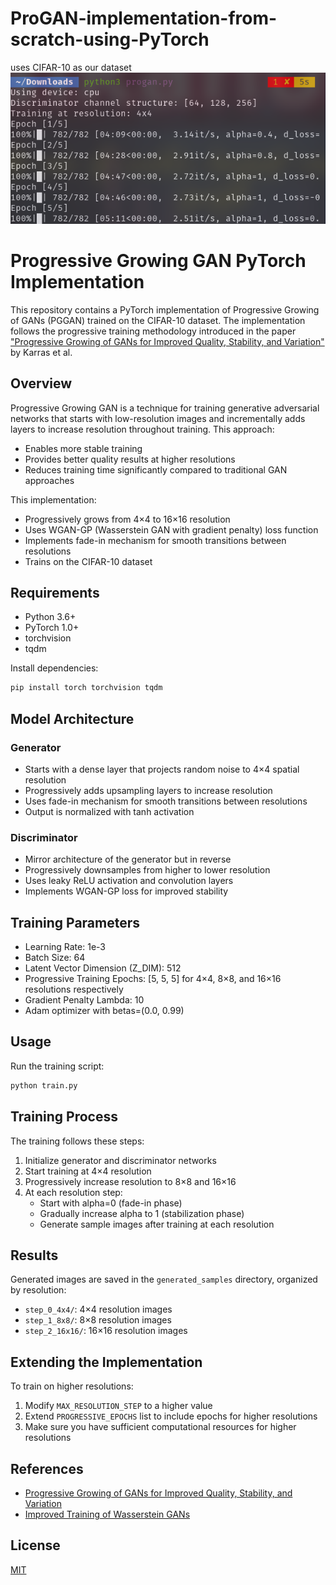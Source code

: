 # ProGAN-implementation-from-scratch-using-PyTorch
uses  CIFAR-10 as our dataset
![progan](https://github.com/Torajabu/ProGAN-implementation-from-scratch-using-PyTorch/blob/main/Screenshot%20from%202025-04-18%2013-35-58.png)

# Progressive Growing GAN PyTorch Implementation

This repository contains a PyTorch implementation of Progressive Growing of GANs (PGGAN) trained on the CIFAR-10 dataset. The implementation follows the progressive training methodology introduced in the paper ["Progressive Growing of GANs for Improved Quality, Stability, and Variation"](https://arxiv.org/abs/1710.10196) by Karras et al.

## Overview

Progressive Growing GAN is a technique for training generative adversarial networks that starts with low-resolution images and incrementally adds layers to increase resolution throughout training. This approach:

- Enables more stable training
- Provides better quality results at higher resolutions
- Reduces training time significantly compared to traditional GAN approaches

This implementation:
- Progressively grows from 4×4 to 16×16 resolution
- Uses WGAN-GP (Wasserstein GAN with gradient penalty) loss function
- Implements fade-in mechanism for smooth transitions between resolutions
- Trains on the CIFAR-10 dataset

## Requirements

- Python 3.6+
- PyTorch 1.0+
- torchvision
- tqdm

Install dependencies:
```bash
pip install torch torchvision tqdm
```

## Model Architecture

### Generator
- Starts with a dense layer that projects random noise to 4×4 spatial resolution
- Progressively adds upsampling layers to increase resolution
- Uses fade-in mechanism for smooth transitions between resolutions
- Output is normalized with tanh activation

### Discriminator
- Mirror architecture of the generator but in reverse
- Progressively downsamples from higher to lower resolution
- Uses leaky ReLU activation and convolution layers
- Implements WGAN-GP loss for improved stability

## Training Parameters

- Learning Rate: 1e-3
- Batch Size: 64
- Latent Vector Dimension (Z_DIM): 512
- Progressive Training Epochs: [5, 5, 5] for 4×4, 8×8, and 16×16 resolutions respectively
- Gradient Penalty Lambda: 10
- Adam optimizer with betas=(0.0, 0.99)

## Usage

Run the training script:
```bash
python train.py
```

## Training Process

The training follows these steps:
1. Initialize generator and discriminator networks
2. Start training at 4×4 resolution
3. Progressively increase resolution to 8×8 and 16×16
4. At each resolution step:
   - Start with alpha=0 (fade-in phase)
   - Gradually increase alpha to 1 (stabilization phase)
   - Generate sample images after training at each resolution

## Results

Generated images are saved in the `generated_samples` directory, organized by resolution:
- `step_0_4x4/`: 4×4 resolution images
- `step_1_8x8/`: 8×8 resolution images
- `step_2_16x16/`: 16×16 resolution images

## Extending the Implementation

To train on higher resolutions:
1. Modify `MAX_RESOLUTION_STEP` to a higher value
2. Extend `PROGRESSIVE_EPOCHS` list to include epochs for higher resolutions
3. Make sure you have sufficient computational resources for higher resolutions

## References

- [Progressive Growing of GANs for Improved Quality, Stability, and Variation](https://arxiv.org/abs/1710.10196)
- [Improved Training of Wasserstein GANs](https://arxiv.org/abs/1704.00028)

## License

[MIT](LICENSE)
